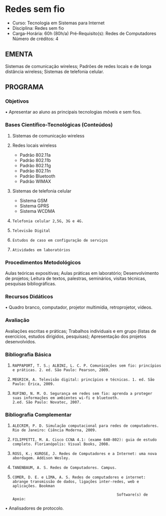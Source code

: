 # Redes sem fio 

* Curso: Tecnologia em Sistemas para Internet
* Disciplina: Redes sem fio                                                             
* Carga-Horária: 60h (80h/a)
    Pré-Requisito(s): Redes de Computadores                                                 Número de créditos: 4

## EMENTA

Sistemas de comunicação wireless; Padrões de redes locais e de longa distância wireless; Sistemas de telefonia celular.

## PROGRAMA
### Objetivos

•      Apresentar ao aluno as principais tecnologias móveis e sem fios.

### Bases Científico-Tecnológicas (Conteúdos)

1. Sistemas de comunicação wireless
2. Redes locais wireless

   * Padrão 802.11a
   * Padrão 802.11b
   * Padrão 802.11g
   * Padrão 802.11n
   * Padrão Bluetooth
   * Padrão WIMAX
       
3. Sistemas de telefonia celular

   * Sistema GSM
   * Sistema GPRS
   * Sistema WCDMA
       
4.     Telefonia celular 2,5G, 3G e 4G.
5.     Televisão Digital
6.     Estudos de caso em configuração de serviços
7.     Atividades em laboratórios

### Procedimentos Metodológicos

Aulas teóricas expositivas; Aulas práticas em laboratório; Desenvolvimento de projetos; Leitura de textos, palestras,
seminários, visitas técnicas, pesquisas bibliográficas.

### Recursos Didáticos

•      Quadro branco, computador, projetor multimídia, retroprojetor, vídeos.

### Avaliação

Avaliações escritas e práticas; Trabalhos individuais e em grupo (listas de exercícios, estudos dirigidos, pesquisas);
Apresentação dos projetos desenvolvidos.

### Bibliografia Básica
1.     RAPPAPORT, T. S.; ALBINI, L. C. P. Comunicações sem fio: princípios e práticas. 2. ed. São Paulo: Pearson, 2009.
2.     MEGRICH, A. Televisão digital: princípios e técnicas. 1. ed. São Paulo: Érica, 2009.
3.     RUFINO, N. M. O. Segurança em redes sem fio: aprenda a proteger suas informações em ambientes wi-fi e bluetooth.
       2.ed. São Paulo: Novatec, 2007.

### Bibliografia Complementar
1.     ALECRIM, P. D. Simulação computacional para redes de computadores. Rio de Janeiro: Ciência Moderna, 2009.
2.     FILIPPETTI, M. A. Cisco CCNA 4.1: (exame 640-802): guia de estudo completo. Florianópolis: Visual Books, 2008.
3.     ROSS, K.; KUROSE, J. Redes de Computadores e a Internet: uma nova abordagem. Addison Wesley.
4.     TANENBAUM, A. S. Redes de Computadores. Campus.
5.     COMER, D. E. e LIMA, A. S. Redes de computadores e internet: abrange transmissão de dados, ligações inter-redes, web e
       aplicações. Bookman

                                                      Software(s) de Apoio:

•          Analisadores de protocolo.

